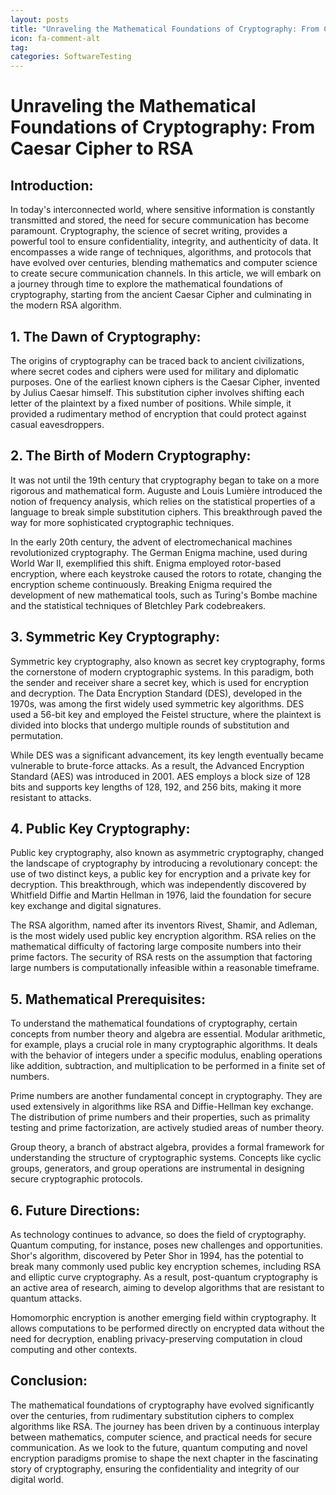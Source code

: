 ```yaml
---
layout: posts
title: "Unraveling the Mathematical Foundations of Cryptography: From Caesar Cipher to RSA"
icon: fa-comment-alt
tag:      
categories: SoftwareTesting
---
```



# Unraveling the Mathematical Foundations of Cryptography: From Caesar Cipher to RSA

## Introduction:

In today's interconnected world, where sensitive information is constantly transmitted and stored, the need for secure communication has become paramount. Cryptography, the science of secret writing, provides a powerful tool to ensure confidentiality, integrity, and authenticity of data. It encompasses a wide range of techniques, algorithms, and protocols that have evolved over centuries, blending mathematics and computer science to create secure communication channels. In this article, we will embark on a journey through time to explore the mathematical foundations of cryptography, starting from the ancient Caesar Cipher and culminating in the modern RSA algorithm.

## 1. The Dawn of Cryptography:

The origins of cryptography can be traced back to ancient civilizations, where secret codes and ciphers were used for military and diplomatic purposes. One of the earliest known ciphers is the Caesar Cipher, invented by Julius Caesar himself. This substitution cipher involves shifting each letter of the plaintext by a fixed number of positions. While simple, it provided a rudimentary method of encryption that could protect against casual eavesdroppers.

## 2. The Birth of Modern Cryptography:

It was not until the 19th century that cryptography began to take on a more rigorous and mathematical form. Auguste and Louis Lumière introduced the notion of frequency analysis, which relies on the statistical properties of a language to break simple substitution ciphers. This breakthrough paved the way for more sophisticated cryptographic techniques.

In the early 20th century, the advent of electromechanical machines revolutionized cryptography. The German Enigma machine, used during World War II, exemplified this shift. Enigma employed rotor-based encryption, where each keystroke caused the rotors to rotate, changing the encryption scheme continuously. Breaking Enigma required the development of new mathematical tools, such as Turing's Bombe machine and the statistical techniques of Bletchley Park codebreakers.

## 3. Symmetric Key Cryptography:

Symmetric key cryptography, also known as secret key cryptography, forms the cornerstone of modern cryptographic systems. In this paradigm, both the sender and receiver share a secret key, which is used for encryption and decryption. The Data Encryption Standard (DES), developed in the 1970s, was among the first widely used symmetric key algorithms. DES used a 56-bit key and employed the Feistel structure, where the plaintext is divided into blocks that undergo multiple rounds of substitution and permutation.

While DES was a significant advancement, its key length eventually became vulnerable to brute-force attacks. As a result, the Advanced Encryption Standard (AES) was introduced in 2001. AES employs a block size of 128 bits and supports key lengths of 128, 192, and 256 bits, making it more resistant to attacks.

## 4. Public Key Cryptography:

Public key cryptography, also known as asymmetric cryptography, changed the landscape of cryptography by introducing a revolutionary concept: the use of two distinct keys, a public key for encryption and a private key for decryption. This breakthrough, which was independently discovered by Whitfield Diffie and Martin Hellman in 1976, laid the foundation for secure key exchange and digital signatures.

The RSA algorithm, named after its inventors Rivest, Shamir, and Adleman, is the most widely used public key encryption algorithm. RSA relies on the mathematical difficulty of factoring large composite numbers into their prime factors. The security of RSA rests on the assumption that factoring large numbers is computationally infeasible within a reasonable timeframe.

## 5. Mathematical Prerequisites:

To understand the mathematical foundations of cryptography, certain concepts from number theory and algebra are essential. Modular arithmetic, for example, plays a crucial role in many cryptographic algorithms. It deals with the behavior of integers under a specific modulus, enabling operations like addition, subtraction, and multiplication to be performed in a finite set of numbers.

Prime numbers are another fundamental concept in cryptography. They are used extensively in algorithms like RSA and Diffie-Hellman key exchange. The distribution of prime numbers and their properties, such as primality testing and prime factorization, are actively studied areas of number theory.

Group theory, a branch of abstract algebra, provides a formal framework for understanding the structure of cryptographic systems. Concepts like cyclic groups, generators, and group operations are instrumental in designing secure cryptographic protocols.

## 6. Future Directions:

As technology continues to advance, so does the field of cryptography. Quantum computing, for instance, poses new challenges and opportunities. Shor's algorithm, discovered by Peter Shor in 1994, has the potential to break many commonly used public key encryption schemes, including RSA and elliptic curve cryptography. As a result, post-quantum cryptography is an active area of research, aiming to develop algorithms that are resistant to quantum attacks.

Homomorphic encryption is another emerging field within cryptography. It allows computations to be performed directly on encrypted data without the need for decryption, enabling privacy-preserving computation in cloud computing and other contexts.

## Conclusion:

The mathematical foundations of cryptography have evolved significantly over the centuries, from rudimentary substitution ciphers to complex algorithms like RSA. The journey has been driven by a continuous interplay between mathematics, computer science, and practical needs for secure communication. As we look to the future, quantum computing and novel encryption paradigms promise to shape the next chapter in the fascinating story of cryptography, ensuring the confidentiality and integrity of our digital world.